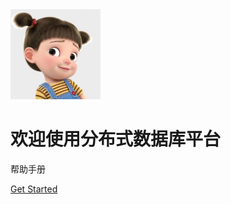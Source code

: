 <img src="image/logo.jpg" alt="logo" style="zoom: 15%;"/> 

# 欢迎使用分布式数据库平台

帮助手册

[Get Started](/README)